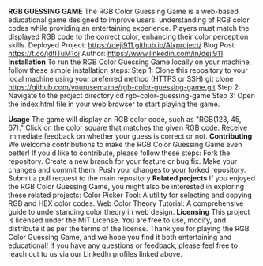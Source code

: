 **RGB GUESSING GAME**
The RGB Color Guessing Game is a web-based educational game designed to improve users' understanding of RGB color codes while providing an entertaining experience. Players must match the displayed RGB code to the correct color, enhancing their color perception skills.
Deployed Project: https://deji911.github.io/Alxproject/
Blog Post: https://t.co/jdtITuM1oi
Author: https://www.linkedin.com/in/deji911
**Installation**
To run the RGB Color Guessing Game locally on your machine, follow these simple installation steps:
Step 1: Clone this repository to your local machine using your preferred method (HTTPS or SSH) 
             git clone https://github.com/yourusername/rgb-color-guessing-game.git
Step 2: Navigate to the project directory
           cd rgb-color-guessing-game
Step 3: Open the index.html file in your web browser to start playing the game.

**Usage**
The game will display an RGB color code, such as "RGB(123, 45, 67)."
Click on the color square that matches the given RGB code.
Receive immediate feedback on whether your guess is correct or not.
**Contributing**
We welcome contributions to make the RGB Color Guessing Game even better! If you'd like to contribute, please follow these steps:
Fork the repository.
Create a new branch for your feature or bug fix.
Make your changes and commit them.
Push your changes to your forked repository.
Submit a pull request to the main repository
**Related projects**
If you enjoyed the RGB Color Guessing Game, you might also be interested in exploring these related projects:
Color Picker Tool: A utility for selecting and copying RGB and HEX color codes.
Web Color Theory Tutorial: A comprehensive guide to understanding color theory in web design.
**Licensing**
This project is licensed under the MIT License. You are free to use, modify, and distribute it as per the terms of the license.
Thank you for playing the RGB Color Guessing Game, and we hope you find it both entertaining and educational! If you have any questions or feedback, please feel free to reach out to us via our LinkedIn profiles linked above.
